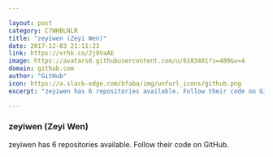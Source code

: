 ```yaml
---

layout: post
category: C7WHBLNLR
title: "zeyiwen (Zeyi Wen)"
date: 2017-12-03 21:11:23
link: https://vrhk.co/2j9VaAE
image: https://avatars0.githubusercontent.com/u/6183481?s=400&v=4
domain: github.com
author: "GitHub"
icon: https://a.slack-edge.com/bfaba/img/unfurl_icons/github.png
excerpt: "zeyiwen has 6 repositories available. Follow their code on GitHub."

---
```


### zeyiwen (Zeyi Wen)

zeyiwen has 6 repositories available. Follow their code on GitHub.